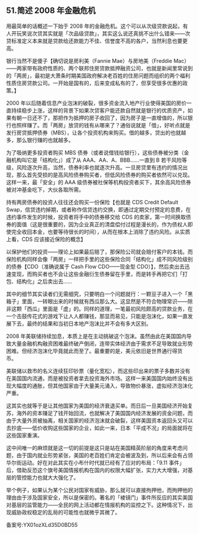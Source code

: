 ## 51.简述 2008 年金融危机
用最简单的话概述一下始于 2008 年的金融危机。这个可以从次级贷款说起，有人开玩笑说次贷其实就是「次品级贷款」，其实这么说还真挑不出什么错来——次贷标准定义本来就是贷款给还款能力不佳、信誉度不高的各户，当然利息也要更高。 


银行当然不是傻子【确切说是房利美（Fannie Mae）与房地美（Freddie Mac）——两家带有政府性质的、两个联邦住房贷款抵押融资公司，也就是新闻里常说到的「两房」，最初是大萧条时期美国政府解决老百姓的住房问题而组织的两个福利性质住房贷款公司。一开始是国有的，后来变成私有的了，但享受很多优惠的政策。】


2000 年以后随着信息产业泡沫的破裂，很多资金流入地产行业使得美国的房价一直持续稳步上涨，这样的背景下如果次贷客户能还款自然就是银行的优质资产，如果有朝一日还不了，那把作为抵押的房子收回了，因为房子是一直增值的，所以银行也照样赚了。而「两房」放贷的钱有从哪来了？通俗说就是「借」，好听点就是发行房贷抵押债券（MBS），让各个投资机构来购买。借的越多，贷出的也就越多，那么银行赚的也就越多。 


为了吸纳更多投资者购买 MBS 债券（或者说借钱给银行），这些债券被分类（金融机构叫它是「结构化」）成了从 AAA、AA、A、BBB……一直到 B 若干风险等级，风险逐次升高，当然，债券利率也就逐次升高。一旦房贷里有违约的情况出现，那么首先受损的是高风险债券购买者，但低风险债券的购买者依然可以兑现。这样一来，最「安全」的 AAA 级债券被社保等机构投资者买下，其余高风险债券被对冲基金吃下，大伙各取所需。 


持有两房债券的投资人往往还会购买一份保险【也就是 CDS Credit Default Swap，信贷违约掉期，或者称作信贷违约交换，即通过定期交付预定的息费，在违约事件发生的时候，投资者将手中的债券移交给 CDS 的卖家，第一时间换取债券的面值（这是很重要的，因为企业真正的清盘偿付过程是漫长的，作为债权人即使完全收回本金，也要等待很长的时间），从而在根本上消除了违约风险。从实质上看，CDS 应该接近保险的概念】


以保护他们的投资——理论上如果最后赔了，那保险公司就会赔付客户的本钱。而保险机构同样会像「两房」一样把手里的这些保险合同「结构化」成不同风险级别的债券【CDO（准确说属于 Cash Flow CDO——现金型 CDO）】，然后卖出去迅速变现，而购买者也不会让这些金融衍生债券留在手里，而是转手再把它们「打包、结构化」之后卖出去…… 


其中的细节其实读者们无需细究，只要明白一个问题就行：一颗豆子进入一个「黑箱子」里面，一转眼出来的时候就有西瓜那么大。这显然是不符合物理常识——除非这颗「西瓜」里面是「虚」的。同样的道理，一笔最初风险颇高的贷款业务，在一个击鼓传花式的游戏下让人人都赚钱，那显而易见，只能是泡沫化，如果一直发展下去，最终的结果和当初日本地产泡沫比并不会有多大区别。 


2008 年美联储持续加息，本质上是在主动挑破这个泡沫。虽然由此在美国国内导致大量金融机构融资困难最终破产倒闭，连带实体经济由于需求不足导致就业形势困难。但经济泡沫化毕竟就此而至了。最重要的是，美元依旧是世界通行得货币。 


美联储以救市的名义连续狂印钞票（量化宽松），而这些印出来的票子多数并没有在美国国内流通，而是被投资者拿去投资海外市场。这样一来美国国内始终没有出现大幅度的通胀，但其他国家由于大量美元涌入，导致物价暴涨，虚拟经济泡沫化严重。


这其实也就等于是让其他国家为美国的经济衰退买单。而日后一旦美国经济开始复苏，海外的资本赚足了钱开始回流，也就解决了美国国内经济发展的资金问题，而由于大量外资被抽离，相关国家的经济泡沫就会破裂，这样美国资本返回头又可以去抄底——低价收购这些国家的企业，如此一来，日本「平成不况」的局面就将在这些国家重演。 


这中间唯一的麻烦就是这一切的前提是这只是站在美国精英阶层的角度来考虑问题，由于国内就业形势紧张，美国的老百姓们肯定会被波及到，所以后来会有占领华尔街运动。好在对此其实在小布什时代就已经有了应对的布局：「9.11 事件」后，借助反恐这个旗号美国情报机构在国内的权限大幅扩张，实力大大增强，对基层的管控能力也就大大强化了。


举个例子，如果认为某个公民对国家有威胁，那么就可以直接拘押他，而拘押他的理由由于涉及国家安全，所以是保密的。著名的「棱镜门」事件所反应的其实美国对基层的监管能力——全民的网上活动都在情报机构的监控之下。这种情况下，出现威胁政权稳定的乱局的可能性也就微乎其微了。 


备案号:YX01ozXLd35D0BD55

